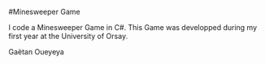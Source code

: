 #Minesweeper Game

I code a Minesweeper Game in C#.
This Game was developped during my first year at the University of Orsay.

Gaëtan Oueyeya

